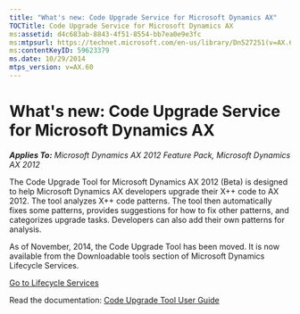 ```yaml
---
title: "What's new: Code Upgrade Service for Microsoft Dynamics AX"
TOCTitle: Code Upgrade Service for Microsoft Dynamics AX
ms:assetid: d4c683ab-8843-4f51-8554-bb7ea0e9e3fc
ms:mtpsurl: https://technet.microsoft.com/en-us/library/Dn527251(v=AX.60)
ms:contentKeyID: 59623379
ms.date: 10/29/2014
mtps_version: v=AX.60
---
```


# What's new: Code Upgrade Service for Microsoft Dynamics AX 


_**Applies To:** Microsoft Dynamics AX 2012 Feature Pack, Microsoft Dynamics AX 2012_

The Code Upgrade Tool for Microsoft Dynamics AX 2012 (Beta) is designed to help Microsoft Dynamics AX developers upgrade their X++ code to AX 2012. The tool analyzes X++ code patterns. The tool then automatically fixes some patterns, provides suggestions for how to fix other patterns, and categorizes upgrade tasks. Developers can also add their own patterns for analysis.

As of November, 2014, the Code Upgrade Tool has been moved. It is now available from the Downloadable tools section of Microsoft Dynamics Lifecycle Services.

[Go to Lifecycle Services](https://lcs.dynamics.com)

Read the documentation: [Code Upgrade Tool User Guide](code-upgrade-tool-user-guide.md)

  


